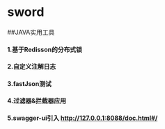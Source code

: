 # sword
##JAVA实用工具
#### 1.基于Redisson的分布式锁
    
#### 2.自定义注解日志

#### 3.fastJson测试

#### 4.过滤器&拦截器应用

#### 5.swagger-ui引入 http://127.0.0.1:8088/doc.html#/
